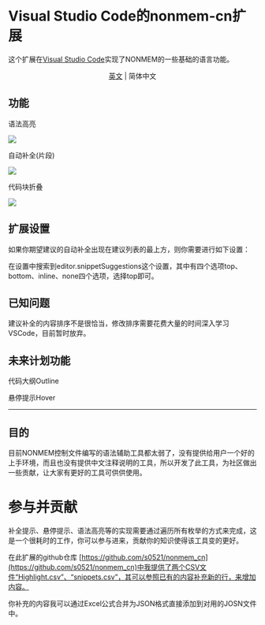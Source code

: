 # Visual Studio Code的nonmem-cn扩展

这个扩展在[Visual Studio Code](https://code.visualstudio.com/)实现了NONMEM的一些基础的语言功能。

<p align="center">
  <a href="./README.md">英文</a> | 
  <span>简体中文</span>
</p>

## 功能

语法高亮

![](../../../../static/images/README.chs/Highlight.png)

自动补全(片段)

![](../../../../static/images/README.chs/snippets.gif)

代码块折叠

![](../../../../static/images/README.chs/Folding.gif)



## 扩展设置

如果你期望建议的自动补全出现在建议列表的最上方，则你需要进行如下设置：

在设置中搜索到editor.snippetSuggestions这个设置，其中有四个选项top、bottom、inline、none四个选项，选择top即可。

## 已知问题

建议补全的内容排序不是很恰当，修改排序需要花费大量的时间深入学习VSCode，目前暂时放弃。

## 未来计划功能

代码大纲Outline

悬停提示Hover

-----------------------------------------------------------------------------------------------------------

## 目的

目前NONMEM控制文件编写的语法辅助工具都太弱了，没有提供给用户一个好的上手环境，而且也没有提供中文注释说明的工具，所以开发了此工具，为社区做出一些贡献，让大家有更好的工具可供供使用。

# 参与并贡献

补全提示、悬停提示、语法高亮等的实现需要通过遍历所有枚举的方式来完成，这是一个很耗时的工作，你可以参与进来，贡献你的知识使得该工具变的更好。

在此扩展的github仓库 [https://github.com/s0521/nonmem_cn](https://github.com/s0521/nonmem_cn)中我提供了两个CSV文件“Highlight.csv”、“snippets.csv”，其可以参照已有的内容补充新的行，来增加内容。

你补充的内容我可以通过Excel公式合并为JSON格式直接添加到对用的JOSN文件中。